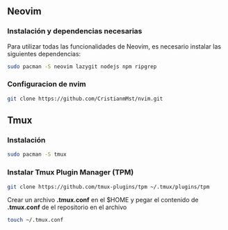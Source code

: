 ## Neovim

### Instalación y dependencias necesarias

Para utilizar todas las funcionalidades de Neovim, es necesario instalar las siguientes dependencias:

```bash
sudo pacman -S neovim lazygit nodejs npm ripgrep
```

### Configuracion de nvim

```bash
git clone https://github.com/CristianmMst/nvim.git
```

## Tmux

### Instalación

```bash
sudo pacman -S tmux
```

### Instalar Tmux Plugin Manager (TPM)

```bash
git clone https://github.com/tmux-plugins/tpm ~/.tmux/plugins/tpm
```

Crear un archivo **.tmux.conf** en el $HOME y pegar el contenido de **.tmux.conf** de el repositorio en el archivo

```bash
touch ~/.tmux.conf
```
